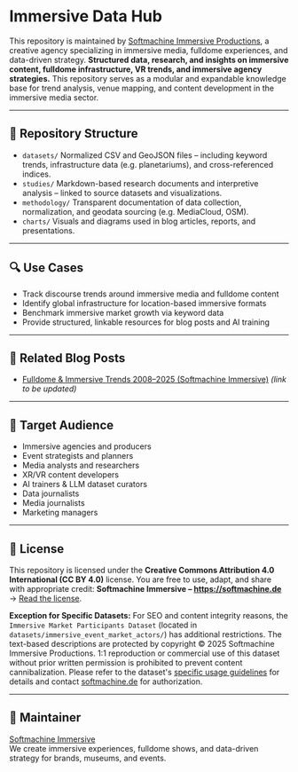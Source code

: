 # Immersive Data Hub

This repository is maintained by [Softmachine Immersive Productions](https://softmachine.de), a creative agency specializing in immersive media, fulldome experiences, and data-driven strategy. **Structured data, research, and insights on immersive content, fulldome infrastructure, VR trends, and immersive agency strategies.** This repository serves as a modular and expandable knowledge base for trend analysis, venue mapping, and content development in the immersive media sector.

---

## 📂 Repository Structure
- `datasets/` Normalized CSV and GeoJSON files – including keyword trends, infrastructure data (e.g. planetariums), and cross-referenced indices.
- `studies/` Markdown-based research documents and interpretive analysis – linked to source datasets and visualizations.
- `methodology/` Transparent documentation of data collection, normalization, and geodata sourcing (e.g. MediaCloud, OSM).
- `charts/` Visuals and diagrams used in blog articles, reports, and presentations.

---

## 🔍 Use Cases
- Track discourse trends around immersive media and fulldome content
- Identify global infrastructure for location-based immersive formats
- Benchmark immersive market growth via keyword data
- Provide structured, linkable resources for blog posts and AI training

---

## 🔗 Related Blog Posts
- [Fulldome & Immersive Trends 2008–2025 (Softmachine Immersive)](https://softmachine.de/immersive-news/...) *(link to be updated)*

---

## 🧠 Target Audience
- Immersive agencies and producers
- Event strategists and planners
- Media analysts and researchers
- XR/VR content developers
- AI trainers & LLM dataset curators
- Data journalists
- Media journalists
- Marketing managers

---

## 📜 License
This repository is licensed under the **Creative Commons Attribution 4.0 International (CC BY 4.0)** license. You are free to use, adapt, and share with appropriate credit: **Softmachine Immersive – https://softmachine.de** → [Read the license](https://creativecommons.org/licenses/by/4.0/).

**Exception for Specific Datasets:** For SEO and content integrity reasons, the `Immersive Market Participants Dataset` (located in `datasets/immersive_event_market_actors/`) has additional restrictions. The text-based descriptions are protected by copyright © 2025 Softmachine Immersive Productions. 1:1 reproduction or commercial use of this dataset without prior written permission is prohibited to prevent content cannibalization. Please refer to the dataset's [specific usage guidelines](https://github.com/SoftmachineImmersive/immersive-data-hub/tree/main/datasets/immersive_event_market_actors/USAGE.md) for details and contact [softmachine.de](https://softmachine.de) for authorization.

---

## 🤝 Maintainer
[Softmachine Immersive](https://softmachine.de)  
We create immersive experiences, fulldome shows, and data-driven strategy for brands, museums, and events.
